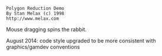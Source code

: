 
	Polygon Reduction Demo
	By Stan Melax (c) 1998
	http://www.melax.com

Mouse dragging spins the rabbit.


August 2014: code style upgraded to be more consistent with graphics/gamdev conventions 

